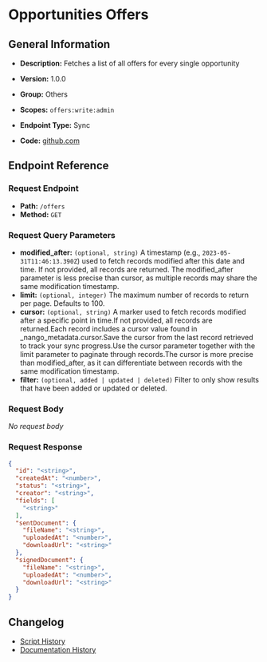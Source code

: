 # Opportunities Offers

## General Information

- **Description:** Fetches a list of all offers for every single opportunity

- **Version:** 1.0.0
- **Group:** Others
- **Scopes:** `offers:write:admin`
- **Endpoint Type:** Sync
- **Code:** [github.com](https://github.com/NangoHQ/integration-templates/tree/main/integrations/lever-sandbox/syncs/opportunities-offers.ts)


## Endpoint Reference

### Request Endpoint

- **Path:** `/offers`
- **Method:** `GET`

### Request Query Parameters

- **modified_after:** `(optional, string)` A timestamp (e.g., `2023-05-31T11:46:13.390Z`) used to fetch records modified after this date and time. If not provided, all records are returned. The modified_after parameter is less precise than cursor, as multiple records may share the same modification timestamp.
- **limit:** `(optional, integer)` The maximum number of records to return per page. Defaults to 100.
- **cursor:** `(optional, string)` A marker used to fetch records modified after a specific point in time.If not provided, all records are returned.Each record includes a cursor value found in _nango_metadata.cursor.Save the cursor from the last record retrieved to track your sync progress.Use the cursor parameter together with the limit parameter to paginate through records.The cursor is more precise than modified_after, as it can differentiate between records with the same modification timestamp.
- **filter:** `(optional, added | updated | deleted)` Filter to only show results that have been added or updated or deleted.

### Request Body

_No request body_

### Request Response

```json
{
  "id": "<string>",
  "createdAt": "<number>",
  "status": "<string>",
  "creator": "<string>",
  "fields": [
    "<string>"
  ],
  "sentDocument": {
    "fileName": "<string>",
    "uploadedAt": "<number>",
    "downloadUrl": "<string>"
  },
  "signedDocument": {
    "fileName": "<string>",
    "uploadedAt": "<number>",
    "downloadUrl": "<string>"
  }
}
```

## Changelog

- [Script History](https://github.com/NangoHQ/integration-templates/commits/main/integrations/lever-sandbox/syncs/opportunities-offers.ts)
- [Documentation History](https://github.com/NangoHQ/integration-templates/commits/main/integrations/lever-sandbox/syncs/opportunities-offers.md)

<!-- END  GENERATED CONTENT -->


